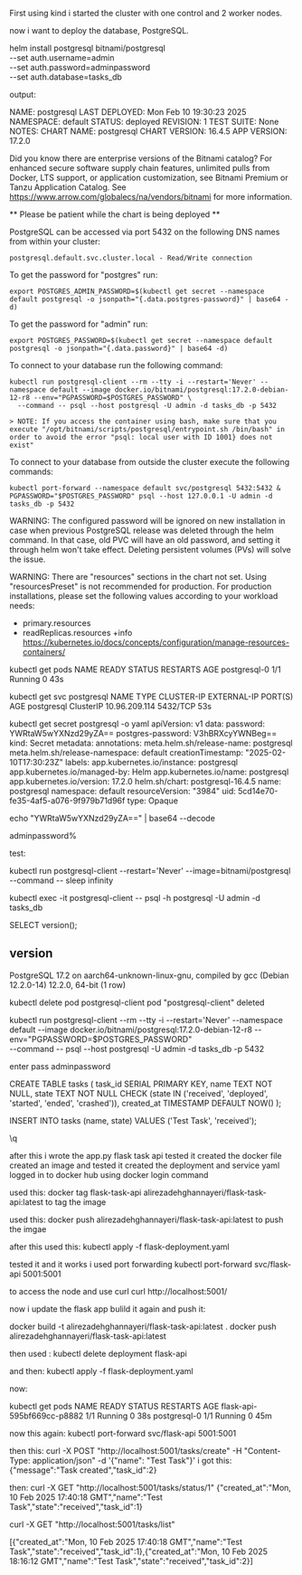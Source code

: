 First using kind i started the cluster with one control and 2 worker nodes.

now i want to deploy the database, PostgreSQL.

helm install postgresql bitnami/postgresql \
  --set auth.username=admin \
  --set auth.password=adminpassword \
  --set auth.database=tasks_db

output:

NAME: postgresql
LAST DEPLOYED: Mon Feb 10 19:30:23 2025
NAMESPACE: default
STATUS: deployed
REVISION: 1
TEST SUITE: None
NOTES:
CHART NAME: postgresql
CHART VERSION: 16.4.5
APP VERSION: 17.2.0

Did you know there are enterprise versions of the Bitnami catalog? For enhanced secure software supply chain features, unlimited pulls from Docker, LTS support, or application customization, see Bitnami Premium or Tanzu Application Catalog. See https://www.arrow.com/globalecs/na/vendors/bitnami for more information.

** Please be patient while the chart is being deployed **

PostgreSQL can be accessed via port 5432 on the following DNS names from within your cluster:

    postgresql.default.svc.cluster.local - Read/Write connection

To get the password for "postgres" run:

    export POSTGRES_ADMIN_PASSWORD=$(kubectl get secret --namespace default postgresql -o jsonpath="{.data.postgres-password}" | base64 -d)

To get the password for "admin" run:

    export POSTGRES_PASSWORD=$(kubectl get secret --namespace default postgresql -o jsonpath="{.data.password}" | base64 -d)

To connect to your database run the following command:

    kubectl run postgresql-client --rm --tty -i --restart='Never' --namespace default --image docker.io/bitnami/postgresql:17.2.0-debian-12-r8 --env="PGPASSWORD=$POSTGRES_PASSWORD" \
      --command -- psql --host postgresql -U admin -d tasks_db -p 5432

    > NOTE: If you access the container using bash, make sure that you execute "/opt/bitnami/scripts/postgresql/entrypoint.sh /bin/bash" in order to avoid the error "psql: local user with ID 1001} does not exist"

To connect to your database from outside the cluster execute the following commands:

    kubectl port-forward --namespace default svc/postgresql 5432:5432 &
    PGPASSWORD="$POSTGRES_PASSWORD" psql --host 127.0.0.1 -U admin -d tasks_db -p 5432

WARNING: The configured password will be ignored on new installation in case when previous PostgreSQL release was deleted through the helm command. In that case, old PVC will have an old password, and setting it through helm won't take effect. Deleting persistent volumes (PVs) will solve the issue.

WARNING: There are "resources" sections in the chart not set. Using "resourcesPreset" is not recommended for production. For production installations, please set the following values according to your workload needs:
  - primary.resources
  - readReplicas.resources
+info https://kubernetes.io/docs/concepts/configuration/manage-resources-containers/


kubectl get pods
NAME           READY   STATUS    RESTARTS   AGE
postgresql-0   1/1     Running   0          43s

kubectl get svc postgresql
NAME         TYPE        CLUSTER-IP      EXTERNAL-IP   PORT(S)    AGE
postgresql   ClusterIP   10.96.209.114   <none>        5432/TCP   53s

kubectl get secret postgresql -o yaml
apiVersion: v1
data:
  password: YWRtaW5wYXNzd29yZA==
  postgres-password: V3hBRXcyYWNBeg==
kind: Secret
metadata:
  annotations:
    meta.helm.sh/release-name: postgresql
    meta.helm.sh/release-namespace: default
  creationTimestamp: "2025-02-10T17:30:23Z"
  labels:
    app.kubernetes.io/instance: postgresql
    app.kubernetes.io/managed-by: Helm
    app.kubernetes.io/name: postgresql
    app.kubernetes.io/version: 17.2.0
    helm.sh/chart: postgresql-16.4.5
  name: postgresql
  namespace: default
  resourceVersion: "3984"
  uid: 5cd14e70-fe35-4af5-a076-9f979b71d96f
type: Opaque

echo "YWRtaW5wYXNzd29yZA==" | base64 --decode

adminpassword%                                                           

test:

kubectl run postgresql-client --restart='Never' --image=bitnami/postgresql --command -- sleep infinity


kubectl exec -it postgresql-client -- psql -h postgresql -U admin -d tasks_db


SELECT version();

version                                             
-------------------------------------------------------------------------------------------------
 PostgreSQL 17.2 on aarch64-unknown-linux-gnu, compiled by gcc (Debian 12.2.0-14) 12.2.0, 64-bit
(1 row)


kubectl delete pod postgresql-client
pod "postgresql-client" deleted

kubectl run postgresql-client --rm --tty -i --restart='Never' --namespace default --image docker.io/bitnami/postgresql:17.2.0-debian-12-r8 --env="PGPASSWORD=$POSTGRES_PASSWORD" \
      --command -- psql --host postgresql -U admin -d tasks_db -p 5432

enter pass adminpassword

CREATE TABLE tasks (
    task_id SERIAL PRIMARY KEY,
    name TEXT NOT NULL,
    state TEXT NOT NULL CHECK (state IN ('received', 'deployed', 'started', 'ended', 'crashed')),
    created_at TIMESTAMP DEFAULT NOW()
);

INSERT INTO tasks (name, state) VALUES ('Test Task', 'received');

\q


after this i wrote the app.py flask task api
tested it
created the docker file
created an image and tested it
created the deployment and service yaml
logged in to docker hub using docker login command

used this:
docker tag flask-task-api alirezadehghannayeri/flask-task-api:latest
to tag the image

used this:
docker push alirezadehghannayeri/flask-task-api:latest
to push the imgae

after this used this:
kubectl apply -f flask-deployment.yaml

tested it and it works
i used port forwarding
kubectl port-forward svc/flask-api 5001:5001

to access the node and use curl
curl http://localhost:5001/

now i update the flask app
bulild it again and push it:

docker build -t alirezadehghannayeri/flask-task-api:latest .
docker push alirezadehghannayeri/flask-task-api:latest

then used :
kubectl delete deployment flask-api

and then:
kubectl apply -f flask-deployment.yaml

now:

kubectl get pods
NAME                         READY   STATUS    RESTARTS   AGE
flask-api-595bf669cc-p8882   1/1     Running   0          38s
postgresql-0                 1/1     Running   0          45m

now this again:
kubectl port-forward svc/flask-api 5001:5001


then this:
curl -X POST "http://localhost:5001/tasks/create" -H "Content-Type: application/json" -d '{"name": "Test Task"}'
i got this:
{"message":"Task created","task_id":2}

then:
curl -X GET "http://localhost:5001/tasks/status/1"
{"created_at":"Mon, 10 Feb 2025 17:40:18 GMT","name":"Test Task","state":"received","task_id":1}

 curl -X GET "http://localhost:5001/tasks/list"

[{"created_at":"Mon, 10 Feb 2025 17:40:18 GMT","name":"Test Task","state":"received","task_id":1},{"created_at":"Mon, 10 Feb 2025 18:16:12 GMT","name":"Test Task","state":"received","task_id":2}]




